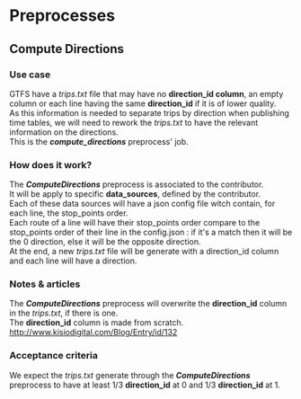 # Preprocesses

## Compute Directions

### Use case  
GTFS have a *trips.txt* file that may have no **direction_id column**, an empty column or each line having the same **direction_id** if it is of lower quality.  
As this information is needed to separate trips by direction when publishing time tables, we will need to rework the *trips.txt* to have the relevant information on the directions.  
This is the ***compute_directions*** preprocess' job.  

### How does it work?
The ***ComputeDirections*** preprocess is associated to the contributor.  
It will be apply to specific **data_sources**, defined by the contributor.  
Each of these data sources will have a json config file witch contain, for each line, the stop_points order.  
Each route of a line will have their stop_points order compare to the stop_points order of their line in the config.json : if it's a match then it will be the 0 direction, else it will be the opposite direction.  
At the end, a new *trips.txt* file will be generate with a direction_id column and each line will have a direction.  

### Notes & articles
The ***ComputeDirections*** preprocess will overwrite the **direction_id** column in the *trips.txt*, if there is one.  
The **direction_id** column is made from scratch.  
http://www.kisiodigital.com/Blog/Entry/id/132  

### Acceptance criteria
We expect the *trips.txt* generate through the ***ComputeDirections*** preprocess to have at least 1/3 **direction_id** at 0 and 1/3 **direction_id** at 1.  




